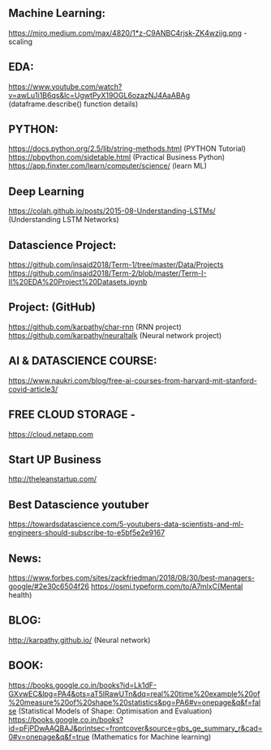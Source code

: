 
Machine Learning:
----------------
https://miro.medium.com/max/4820/1*z-C9ANBC4rjsk-ZK4wzijg.png  -scaling

EDA:
----
https://www.youtube.com/watch?v=awLu1i1B6qs&lc=UgwtPyX19OGL6ozazNJ4AaABAg (dataframe.describe() function details)

PYTHON:
--------
https://docs.python.org/2.5/lib/string-methods.html (PYTHON Tutorial)</br>
https://pbpython.com/sidetable.html (Practical Business Python)</br>
https://app.finxter.com/learn/computer/science/ (learn ML)

Deep Learning
-------------
https://colah.github.io/posts/2015-08-Understanding-LSTMs/ (Understanding LSTM Networks)


Datascience Project:
--------------------
https://github.com/insaid2018/Term-1/tree/master/Data/Projects </br>
https://github.com/insaid2018/Term-2/blob/master/Term-I-II%20EDA%20Project%20Datasets.ipynb

Project: (GitHub)
-------
https://github.com/karpathy/char-rnn (RNN project) </br>
https://github.com/karpathy/neuraltalk (Neural network project)

AI & DATASCIENCE COURSE:
-----------------------
https://www.naukri.com/blog/free-ai-courses-from-harvard-mit-stanford-covid-article3/


FREE CLOUD STORAGE -
------------------
https://cloud.netapp.com

Start UP Business
-----------------
http://theleanstartup.com/

Best Datascience youtuber
-------------------------
https://towardsdatascience.com/5-youtubers-data-scientists-and-ml-engineers-should-subscribe-to-e5bf5e2e9167


News:
----
https://www.forbes.com/sites/zackfriedman/2018/08/30/best-managers-google/#2e30c6504f26
https://osmi.typeform.com/to/A7mlxC(Mental health)

BLOG:
----
http://karpathy.github.io/ (Neural network)

BOOK:
-----

https://books.google.co.in/books?id=Lk1dF-GXvwEC&lpg=PA4&ots=aT5lRawUTn&dq=real%20time%20example%20of%20measure%20of%20shape%20statistics&pg=PA6#v=onepage&q&f=false (Statistical Models of Shape: Optimisation and Evaluation)
https://books.google.co.in/books?id=pFjPDwAAQBAJ&printsec=frontcover&source=gbs_ge_summary_r&cad=0#v=onepage&q&f=true (Mathematics for Machine learning)
